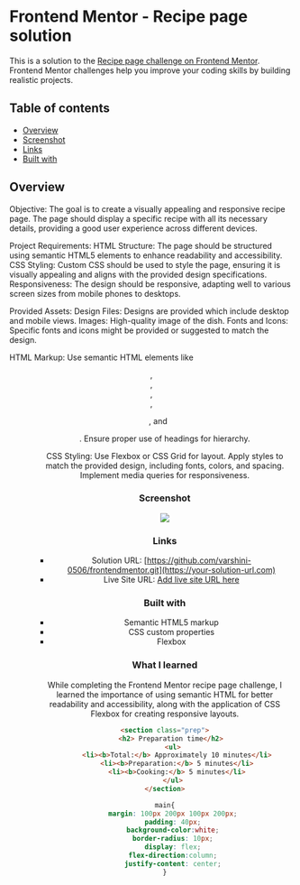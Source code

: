 # Frontend Mentor - Recipe page solution

This is a solution to the [Recipe page challenge on Frontend Mentor](https://www.frontendmentor.io/challenges/recipe-page-KiTsR8QQKm). Frontend Mentor challenges help you improve your coding skills by building realistic projects. 

## Table of contents

- [Overview](#overview)
- [Screenshot](#screenshot)
- [Links](#links)
- [Built with](#built-with)

## Overview

Objective:
   The goal is to create a visually appealing and responsive recipe page. The page should display a specific recipe with all its necessary details, providing a good user experience across different devices.

Project Requirements:
   HTML Structure: The page should be structured using semantic HTML5 elements to enhance readability and accessibility.
   CSS Styling: Custom CSS should be used to style the page, ensuring it is visually appealing and aligns with the provided design specifications.
   Responsiveness: The design should be responsive, adapting well to various screen sizes from mobile phones to desktops.
   
Provided Assets:
   Design Files: Designs are provided which include desktop and mobile views.
   Images: High-quality image of the dish.
   Fonts and Icons: Specific fonts and icons might be provided or suggested to match the design.

HTML Markup:
   Use semantic HTML elements like <header>, <section>, <article>,<div>,<ul>, and <ol>.
   Ensure proper use of headings for hierarchy.

CSS Styling:
   Use Flexbox or CSS Grid for layout.
   Apply styles to match the provided design, including fonts, colors, and spacing.
   Implement media queries for responsiveness.

### Screenshot

![](C:\Users\Administrator\Downloads\recipe-page-main\recipe-page-main\frontendmentor.png)

### Links

- Solution URL: [https://github.com/varshini-0506/frontendmentor.git](https://your-solution-url.com)
- Live Site URL: [Add live site URL here](https://your-live-site-url.com)

### Built with

- Semantic HTML5 markup
- CSS custom properties
- Flexbox

### What I learned

While completing the Frontend Mentor recipe page challenge, I learned the importance of using semantic HTML for better readability and accessibility, along with the application of CSS Flexbox for creating responsive layouts.

```html
<section class="prep">
   <h2> Preparation time</h2>
    <ul>
      <li><b>Total:</b> Approximately 10 minutes</li>
      <li><b>Preparation:</b> 5 minutes</li>
      <li><b>Cooking:</b> 5 minutes</li>
    </ul>
</section>
```
```css
main{
    margin: 100px 200px 100px 200px;
    padding: 40px;
    background-color:white;
    border-radius: 10px;
    display: flex;
    flex-direction:column;
    justify-content: center;
}

```
